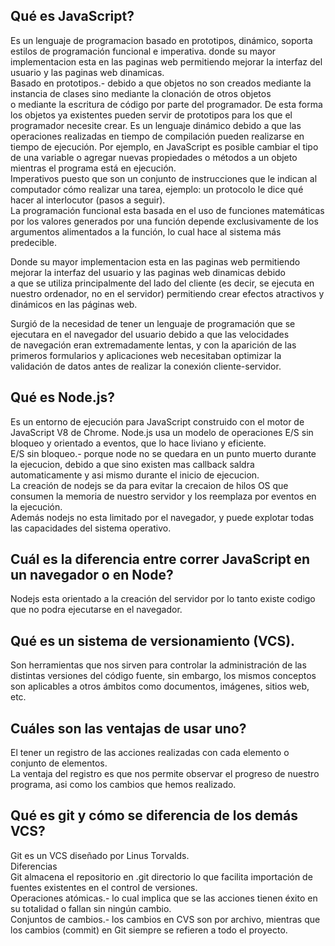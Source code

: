 ## Qué es JavaScript?
Es un lenguaje de programacion basado en prototipos, dinámico, soporta estilos de programación funcional e imperativa. donde su mayor   implementacion esta en las paginas web permitiendo mejorar la interfaz del usuario y las paginas web dinamicas.  
Basado en prototipos.- debido a que objetos no son creados mediante la instancia de clases sino mediante la clonación de otros objetos   
o mediante la escritura de código por parte del programador. De esta forma los objetos ya existentes pueden servir de prototipos para   los que el programador necesite crear.
Es un lenguaje dinámico debido a que las operaciones realizadas en tiempo de compilación pueden realizarse en tiempo de ejecución. Por   ejemplo, en JavaScript es posible cambiar el tipo de una variable o agregar nuevas propiedades o métodos a un objeto mientras el     programa está en ejecución.  
Imperativos puesto que son un conjunto de instrucciones que le indican al computador cómo realizar una tarea, ejemplo: un protocolo le   dice qué hacer al interlocutor (pasos a seguir).  
La programación funcional esta basada en el uso de funciones matemáticas por los valores generados por una función depende   exclusivamente de los argumentos alimentados a la función, lo cual hace al sistema más predecible.  
  
Donde su mayor implementacion esta en las paginas web permitiendo mejorar la interfaz del usuario y las paginas web dinamicas debido  
a que se utiliza principalmente del lado del cliente (es decir, se ejecuta en nuestro ordenador, no en el servidor) permitiendo crear   efectos atractivos y dinámicos en las páginas web.  

Surgió de la necesidad de tener un lenguaje de programación que se ejecutara en el navegador del usuario debido a que las velocidades   
de navegación eran extremadamente lentas, y con la aparición de las primeros formularios y aplicaciones web necesitaban optimizar la   validación de datos antes de realizar la conexión cliente-servidor.  

## Qué es Node.js?  
Es un entorno de ejecución para JavaScript construido con el motor de JavaScript V8 de Chrome. Node.js usa un modelo de operaciones E/S   sin bloqueo y orientado a eventos, que lo hace liviano y eficiente.   
E/S sin bloqueo.- porque node no se quedara en un punto muerto durante la ejecucion, debido a que sino existen mas callback saldra   automaticamente y asi mismo durante el inicio de ejecucion.    
La creación de nodejs se da para evitar la crecaion de hilos OS que consumen la memoria de nuestro servidor y los reemplaza por eventos   en la ejecución.  
Además nodejs no esta limitado por el navegador, y puede explotar todas las capacidades del sistema operativo.  

## Cuál es la diferencia entre correr JavaScript en un navegador o en Node?  
Nodejs esta orientado a la creación del servidor por lo tanto existe codigo que no podra ejecutarse en el navegador.  
 
## Qué es un sistema de versionamiento (VCS).   
Son herramientas que nos sirven para controlar la administración de las distintas versiones del código fuente, sin embargo, los mismos    conceptos son aplicables a otros ámbitos como documentos, imágenes, sitios web, etc.  
 
## Cuáles son las ventajas de usar uno? 
El tener un registro de las acciones realizadas con cada elemento o conjunto de elementos.  
La ventaja del registro es que nos permite observar el progreso de nuestro programa, asi como los cambios que hemos realizado.  

## Qué es git y cómo se diferencia de los demás VCS?
Git es un VCS diseñado por Linus Torvalds.  
Diferencias  
Git almacena el repositorio en .git directorio lo que facilita importación de fuentes existentes en el control de versiones.  
Operaciones atómicas.- lo cual implica que se las acciones tienen éxito en su totalidad o fallan sin ningún cambio.  
Conjuntos de cambios.- los cambios en CVS son por archivo, mientras que los cambios (commit) en Git siempre se refieren a todo el    proyecto.
